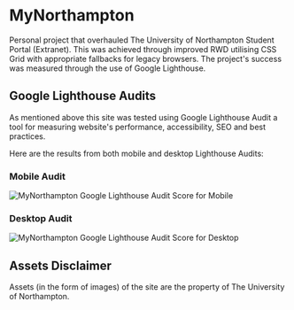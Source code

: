 # MyNorthampton

Personal project that overhauled The University of Northampton Student Portal (Extranet). This was achieved through improved RWD utilising CSS Grid with appropriate fallbacks for legacy browsers. The project's success was measured through the use of Google Lighthouse.

## Google Lighthouse Audits

As mentioned above this site was tested using Google Lighthouse Audit a tool for measuring website's performance, accessibility, SEO and best practices.

Here are the results from both mobile and desktop Lighthouse Audits:

### Mobile Audit

![MyNorthampton Google Lighthouse Audit Score for Mobile](https://cdn.jenewland.me.uk/media/images/mynorthampton-lighthouse-audit-mobile.png)

### Desktop Audit

![MyNorthampton Google Lighthouse Audit Score for Desktop](https://cdn.jenewland.me.uk/media/images/mynorthampton-lighthouse-audit-desktop.png)

## Assets Disclaimer

Assets (in the form of images) of the site are the property of The University of Northampton.
